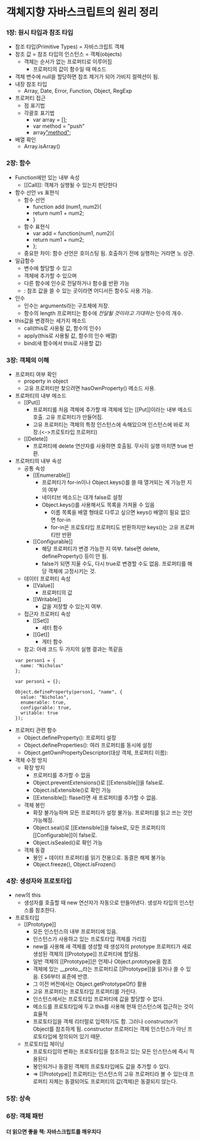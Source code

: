 # 객체지향 자바스크립트의 원리 정리
### 1장: 원시 타입과 참조 타입
- 참조 타입(Primitive Types) = 자바스크립트 객체
- 참조 값 = 참조 타입의 인스턴스 = 객체(objects)
  - 객체는 순서가 없는 프로퍼티로 이루어짐
    - 프로퍼티의 값이 함수일 때 메소드
- 객체 변수에 null을 할당하면 참조 제거가 되어 가비지 컬렉션이 됨.
- 내장 참조 타입
  - Array, Date, Error, Function, Object, RegExp
- 프로퍼티 접근
  - 점 표기법
  - 각괄호 표기법
    - var array = [];
    - var method = "push"
    - array["method"](12345);
- 배열 확인
  - Array.isArray()

### 2장: 함수
- Function에만 있는 내부 속성
  - [[Call]]: 객체가 실행될 수 있는지 판단한다
- 함수 선언 vs 표현식
  - 함수 선언
    - function add (num1, num2){
    -   return num1 + num2;
    - }
  - 함수 표현식
    - var add = function(num1, num2){
    -   return num1 + num2;
    - };
  - 중요한 차이: 함수 선언은 호이스팅 됨. 호출하기 전에 실행하는 거라면 노 상관.
- 일급함수
  - 변수에 할당할 수 있고
  - 객체에 추가할 수 있으며
  - 다른 함수에 인수로 전달하거나 함수를 반환 가능
  - : 참조 값을 쓸 수 있는 곳이라면 어디서든 함수도 사용 가능.
- 인수
  - 인수는 arguments라는 구조체에 저장.
  - 함수의 length 프로퍼티는 함수에 *전달될 것이라고 기대하는* 인수의 개수.
- this값을 변경하는 세가지 메소드
  - call(this로 사용될 값, 함수의 인수)
  - apply(this로 사용될 값, 함수의 인수 배열)
  - bind(새 함수에서 this로 사용할 값)

### 3장: 객체의 이해
- 프로퍼티 여부 확인
  - property in object
  - 고유 프로퍼티만 찾으려면 hasOwnProperty() 메소드 사용.
- 프로퍼티의 내부 메소드
  - [[Put]]
    - 프로퍼티를 처음 객체에 추가할 때 객체에 있는 [[Put]]이라는 내부 메소드 호출. 고유 프로퍼티가 만들어짐.
    - 고유 프로퍼티는 객체의 특정 인스턴스에 속해있으며 인스턴스에 바로 저장.(<->프로토타입 프로퍼티)
  - [[Delete]]
    - 프로퍼티에 delete 연산자를 사용하면 호출됨. 무사히 실행 마치면 true 반환.
- 프로퍼티의 내부 속성
  - 공통 속성
    - [[Enumerable]]
      - 프로퍼티가 for-in이나 Object.keys()를 쓸 때 열거되는 게 가능한 지의 여부
      - 네이티브 메소드는 대개 false로 설정
      - Object.keys()를 사용해서도 목록을 가져올 수 있음
        - 이름 목록을 배열 형태로 다루고 싶으면 keys() 배열이 필요 없으면 for-in
        - for-in은 프로토타입 프로퍼티도 반환하지만 keys()는 고유 프로퍼티만 반환
    - [[Configurable]]
      - 해당 프로퍼티가 변경 가능한 지 여부. false면 delete, defineProperty() 등이 안 됨.
      - false가 되면 지울 수도, 다시 true로 변경할 수도 없음. 프로퍼티를 해당 객체에 고정시키는 것.
  - 데이터 프로퍼티 속성
    - [[Value]]
      - 프로퍼티의 값
    - [[Writable]]
      - 값을 저장할 수 있는지 여부.
  - 접근자 프로퍼티 속성
    - [[Set]]
      - 세터 함수
    - [[Get]]
      - 게터 함수
  - 참고: 아래 코드 두 가지의 실행 결과는 똑같음
  ~~~
  var person1 = {
    name: "Nicholas"
  };
  ~~~
  ~~~
  var person1 = {};

  Object.defineProperty(person1, "name", {
    value: "Nicholas",
    enumerable: true,
    configurable: true,
    writable: true
  });
  ~~~
- 프로퍼티 관련 함수
  - Object.defineProperty(): 프로퍼티 설정
  - Object.defineProperties(): 여러 프로퍼티를 동시에 설정
  - Object.getOwnPropertyDescriptor(대상 객체, 프로퍼티 이름):   
- 객체 수정 방지
  - 확장 방지
    - 프로퍼티를 추가할 수 없음
    - Object.preventExtensions()로 [[Extensible]]을 false로.
    - Object.isExtensible()로 확인 가능
    - [[Extensible]]: flase라면 새 프로퍼티를 추가할 수 없음.
  - 객체 봉인
    - 확장 불가능하며 모든 프로퍼티가 설정 불가능. 프로퍼티를 읽고 쓰는 것만 가능해짐.
    - Object.seal()로 [[Extensible]]을 false로, 모든 프로퍼티의 [[Configurable]]이 false로.
    - Object.isSealed()로 확인 가능
  - 객체 동결
    - 봉인 + 데이터 프로퍼티를 읽기 전용으로. 동결은 해제 불가능
    - Object.freeze(), Object.isFrozen()

### 4장: 생성자와 프로토타입
- new의 this
  - 생성자를 호출할 때 new 연산자가 자동으로 만들어낸다. 생성자 타입의 인스턴스를 참조한다.
- 프로토타입
  - [[Prototype]]
    - 모든 인스턴스의 내부 프로퍼티에 있음.
    - 인스턴스가 사용하고 있는 프로토타입 객체를 가리킴
    - new를 사용해 새 객체를 생성할 때 생성자의 prototype 프로퍼티가 새로 생성된 객체의 [[Prototype]] 프로퍼티에 할당됨.
    - 일반 객체의 [[Prototype]]은 언제나 Object.prototype을 참조
    - 객체에 있는 __proto__라는 프로퍼티로 [[Prototype]]을 읽거나 쓸 수 있음. ES6부터 표준에 반영.
    - 그 이전 버전에서는 Object.getPrototypeOf() 활용
    - 고유 프로퍼티는 프로토타입 프로퍼티를 가린다.
    - 인스턴스에서는 프로토타입 프로퍼티에 값을 할당할 수 없다.
    - 메소드를 프로토타입에 두고 this를 사용해 현재 인스턴스에 접근하는 것이 효율적
    - 프로토타입을 객체 리터럴로 입력하기도 함. 그러나 constructor가 Object를 참조하게 됨. constructor 프로퍼티는 객체 인스턴스가 아닌 프로토타입에 정의되어 있기 때문.
  - 프로토타입 체이닝
    - 프로토타입의 변화는 프로토타입을 참조하고 있는 모든 인스턴스에 즉시 적용된다
    - 봉인되거나 동결된 객체의 프로토타입에도 값을 추가할 수 있다.
    - => [[Prototype]] 프로퍼티는 인스턴스의 고유 프로퍼티라 볼 수 있는데 프로퍼티 자체는 동결되어도 프로퍼티의 값(객체)은 동결되지 않는다.

### 5장: 상속

### 6장: 객체 패턴    

#### 더 읽으면 좋을 책: 자바스크립트를 깨우치다